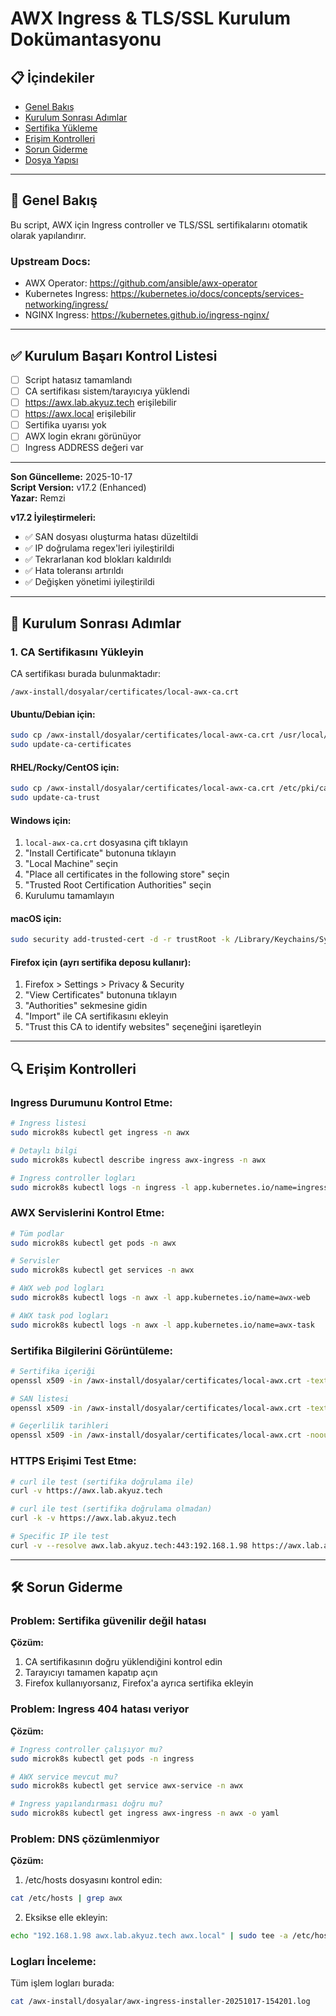 # AWX Ingress & TLS/SSL Kurulum Dokümantasyonu

## 📋 İçindekiler
- [Genel Bakış](#genel-bakış)
- [Kurulum Sonrası Adımlar](#kurulum-sonrası-adımlar)
- [Sertifika Yükleme](#sertifika-yükleme)
- [Erişim Kontrolleri](#erişim-kontrolleri)
- [Sorun Giderme](#sorun-giderme)
- [Dosya Yapısı](#dosya-yapısı)

---

## 🎯 Genel Bakış

Bu script, AWX için Ingress controller ve TLS/SSL sertifikalarını otomatik olarak yapılandırır.

### Upstream Docs:
- AWX Operator: https://github.com/ansible/awx-operator
- Kubernetes Ingress: https://kubernetes.io/docs/concepts/services-networking/ingress/
- NGINX Ingress: https://kubernetes.github.io/ingress-nginx/

---

## ✅ Kurulum Başarı Kontrol Listesi

- [ ] Script hatasız tamamlandı
- [ ] CA sertifikası sistem/tarayıcıya yüklendi
- [ ] https://awx.lab.akyuz.tech erişilebilir
- [ ] https://awx.local erişilebilir
- [ ] Sertifika uyarısı yok
- [ ] AWX login ekranı görünüyor
- [ ] Ingress ADDRESS değeri var

---

**Son Güncelleme:** 2025-10-17  
**Script Version:** v17.2 (Enhanced)  
**Yazar:** Remzi

**v17.2 İyileştirmeleri:**
- ✅ SAN dosyası oluşturma hatası düzeltildi
- ✅ IP doğrulama regex'leri iyileştirildi
- ✅ Tekrarlanan kod blokları kaldırıldı
- ✅ Hata toleransı artırıldı
- ✅ Değişken yönetimi iyileştirildi

---

## 🚀 Kurulum Sonrası Adımlar

### 1. CA Sertifikasını Yükleyin

CA sertifikası burada bulunmaktadır:
```
/awx-install/dosyalar/certificates/local-awx-ca.crt
```

#### Ubuntu/Debian için:
```bash
sudo cp /awx-install/dosyalar/certificates/local-awx-ca.crt /usr/local/share/ca-certificates/awx-local-ca.crt
sudo update-ca-certificates
```

#### RHEL/Rocky/CentOS için:
```bash
sudo cp /awx-install/dosyalar/certificates/local-awx-ca.crt /etc/pki/ca-trust/source/anchors/
sudo update-ca-trust
```

#### Windows için:
1. `local-awx-ca.crt` dosyasına çift tıklayın
2. "Install Certificate" butonuna tıklayın
3. "Local Machine" seçin
4. "Place all certificates in the following store" seçin
5. "Trusted Root Certification Authorities" seçin
6. Kurulumu tamamlayın

#### macOS için:
```bash
sudo security add-trusted-cert -d -r trustRoot -k /Library/Keychains/System.keychain /awx-install/dosyalar/certificates/local-awx-ca.crt
```

#### Firefox için (ayrı sertifika deposu kullanır):
1. Firefox > Settings > Privacy & Security
2. "View Certificates" butonuna tıklayın
3. "Authorities" sekmesine gidin
4. "Import" ile CA sertifikasını ekleyin
5. "Trust this CA to identify websites" seçeneğini işaretleyin

---

## 🔍 Erişim Kontrolleri

### Ingress Durumunu Kontrol Etme:
```bash
# Ingress listesi
sudo microk8s kubectl get ingress -n awx

# Detaylı bilgi
sudo microk8s kubectl describe ingress awx-ingress -n awx

# Ingress controller logları
sudo microk8s kubectl logs -n ingress -l app.kubernetes.io/name=ingress-nginx
```

### AWX Servislerini Kontrol Etme:
```bash
# Tüm podlar
sudo microk8s kubectl get pods -n awx

# Servisler
sudo microk8s kubectl get services -n awx

# AWX web pod logları
sudo microk8s kubectl logs -n awx -l app.kubernetes.io/name=awx-web

# AWX task pod logları
sudo microk8s kubectl logs -n awx -l app.kubernetes.io/name=awx-task
```

### Sertifika Bilgilerini Görüntüleme:
```bash
# Sertifika içeriği
openssl x509 -in /awx-install/dosyalar/certificates/local-awx.crt -text -noout

# SAN listesi
openssl x509 -in /awx-install/dosyalar/certificates/local-awx.crt -text -noout | grep -A 10 "Subject Alternative Name"

# Geçerlilik tarihleri
openssl x509 -in /awx-install/dosyalar/certificates/local-awx.crt -noout -dates
```

### HTTPS Erişimi Test Etme:
```bash
# curl ile test (sertifika doğrulama ile)
curl -v https://awx.lab.akyuz.tech

# curl ile test (sertifika doğrulama olmadan)
curl -k -v https://awx.lab.akyuz.tech

# Specific IP ile test
curl -v --resolve awx.lab.akyuz.tech:443:192.168.1.98 https://awx.lab.akyuz.tech
```

---

## 🛠️ Sorun Giderme

### Problem: Sertifika güvenilir değil hatası
**Çözüm:**
1. CA sertifikasının doğru yüklendiğini kontrol edin
2. Tarayıcıyı tamamen kapatıp açın
3. Firefox kullanıyorsanız, Firefox'a ayrıca sertifika ekleyin

### Problem: Ingress 404 hatası veriyor
**Çözüm:**
```bash
# Ingress controller çalışıyor mu?
sudo microk8s kubectl get pods -n ingress

# AWX service mevcut mu?
sudo microk8s kubectl get service awx-service -n awx

# Ingress yapılandırması doğru mu?
sudo microk8s kubectl get ingress awx-ingress -n awx -o yaml
```

### Problem: DNS çözümlenmiyor
**Çözüm:**
1. /etc/hosts dosyasını kontrol edin:
```bash
cat /etc/hosts | grep awx
```

2. Eksikse elle ekleyin:
```bash
echo "192.168.1.98 awx.lab.akyuz.tech awx.local" | sudo tee -a /etc/hosts
```

### Logları İnceleme:
Tüm işlem logları burada:
```bash
cat /awx-install/dosyalar/awx-ingress-installer-20251017-154201.log
```
